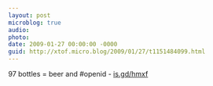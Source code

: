 ```yaml
---
layout: post
microblog: true
audio: 
photo: 
date: 2009-01-27 00:00:00 -0000
guid: http://xtof.micro.blog/2009/01/27/t1151484099.html
---
```

97 bottles = beer and #openid - [is.gd/hmxf](http://is.gd/hmxf)
